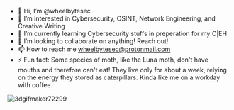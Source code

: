 - 👋 Hi, I’m @wheelbytesec
- 👀 I’m interested in Cybersecurity, OSINT, Network Engineering, and Creative Writing
- 🌱 I’m currently learning Cybersecurity stuffs in preperation for my C|EH
- 💞️ I’m looking to collaborate on anything! Reach out!
- 📫 How to reach me wheelbytesec@protonmail.com
- ⚡ Fun fact:  Some species of moth, like the Luna moth, don't have mouths and therefore can't eat! They live only for about a week, relying on the energy they stored as caterpillars. Kinda like me on a workday with coffee. 

![3dgifmaker72299](https://github.com/wheelbytesec/wheelbytesec/assets/170215972/dd132ecf-682d-4ee4-9fa2-b163c96309c4)


<!---
wheelbytesec/wheelbytesec is a ✨ special ✨ repository because its `README.md` (this file) appears on your GitHub profile.
You can click the Preview link to take a look at your changes.
--->
